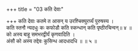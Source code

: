 +++
title = "03 कति देवाः"

+++
कति देवाः कतमे त आसन् य उरश्चिक्युरर्ग्र्यं पुरुषस्य ।  
कति स्तनौ न्यदधुः कः कफोडौ कति स्कन्धान् कति पृष्ठीरचिन्वन्॥ ४ ॥  
को अस्य बाहू समभरद्वीर्यं कृणवादिति ।  
अंसौ को अस्य तद्देवः कुसिन्ध आदधादधि ॥ ॥ ५ ॥